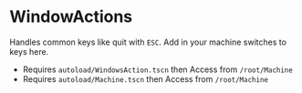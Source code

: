 ﻿# WindowActions

Handles common keys like quit with `ESC`. Add in your machine switches to keys here.

- Requires `autoload/WindowsAction.tscn` then Access from `/root/Machine`
- Requires `autoload/Machine.tscn` then Access from `/root/Machine`